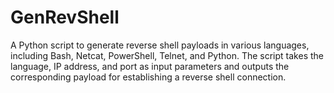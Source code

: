 # GenRevShell
A Python script to generate reverse shell payloads in various languages, including Bash, Netcat, PowerShell, Telnet, and Python. The script takes the language, IP address, and port as input parameters and outputs the corresponding payload for establishing a reverse shell connection.
